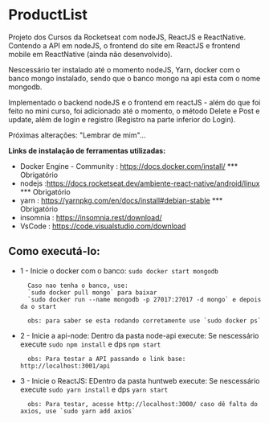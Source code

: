 # ProductList
Projeto dos Cursos da Rocketseat com nodeJS, ReactJS e ReactNative. Contendo a API em nodeJS, o frontend do site em ReactJS e frontend mobile em ReactNative (ainda não desenvolvido).

Nescessário ter instalado até o momento nodeJS, Yarn, docker com o banco mongo instalado, sendo que o banco mongo na api esta com o nome mongodb.

Implementado o backend nodeJS e o frontend em reactJS - além do que foi feito no mini curso, foi adicionado até o momento, o método Delete e Post e update, além de login e registro (Registro na parte inferior do Login). 

Próximas alterações: "Lembrar de mim"...

**Links de instalação de ferramentas utilizadas:**
* Docker Engine - Community : https://docs.docker.com/install/   *** Obrigatório
* nodejs                    :https://docs.rocketseat.dev/ambiente-react-native/android/linux *** Obrigatório
* yarn                      : https://yarnpkg.com/en/docs/install#debian-stable *** Obrigatório
* insomnia                  : https://insomnia.rest/download/
* VsCode                    : https://code.visualstudio.com/download

## Como executá-lo:

* 1 - Inicie o docker com o banco: 
        `sudo docker start mongodb`

        Caso nao tenha o banco, use:
        `sudo docker pull mongo` para baixar
        `sudo docker run --name mongodb -p 27017:27017 -d mongo` e depois da o start

        obs: para saber se esta rodando corretamente use `sudo docker ps`

* 2 - Inicie a api-node:
        Dentro da pasta node-api execute:
        Se nescessário execute `sudo npm install` e dps `npm start`
        
        obs: Para testar a API passando o link base: http://localhost:3001/api


* 3 - Inicie o ReactJS:
        EDentro da pasta huntweb execute:
        Se nescessário execute `sudo yarn install` e dps `yarn start`

        obs: Para testar, acesse http://localhost:3000/ caso dê falta do axios, use `sudo yarn add axios` 
